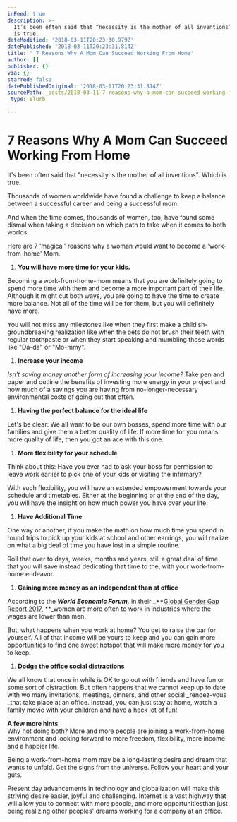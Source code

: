 ```yaml
---
inFeed: true
description: >-
  It’s been often said that “necessity is the mother of all inventions”. Which
  is true.
dateModified: '2018-03-11T20:23:30.979Z'
datePublished: '2018-03-11T20:23:31.814Z'
title: ' 7 Reasons Why A Mom Can Succeed Working From Home'
author: []
publisher: {}
via: {}
starred: false
datePublishedOriginal: '2018-03-11T20:23:31.814Z'
sourcePath: _posts/2018-03-11-7-reasons-why-a-mom-can-succeed-working-from-home.md
_type: Blurb

---
```

# **7 Reasons Why A Mom Can Succeed Working From Home**

It's been often said that "necessity is the mother of all inventions". Which is true.

Thousands of women worldwide have found a challenge to keep a balance between a successful career and being a successful mom. 

And when the time comes, thousands of women, too, have found some dismal when taking a decision on which path to take when it comes to both worlds. 

Here are 7 'magical' reasons why a woman would want to become a 'work-from-home' Mom.

1. **You will have more time for your kids.**

Becoming a work-from-home-mom means that you are definitely going to spend more time with them and become a more important part of their life. Although it might cut both ways, you are going to have the time to create more balance. Not all of the time will be for them, but you will definitely have more. 

You will not miss any milestones like when they first make a childish-groundbreaking realization like when the pets do not brush their teeth with regular toothpaste or when they start speaking and mumbling those words like "Da-da" or "Mo-mmy". 

1. **Increase your income**

_Isn't saving money another form of increasing your income?_ Take pen and paper and outline the benefits of investing more energy in your project and how much of a savings you are having from no-longer-necessary environmental costs of going out that often.

1. **Having the perfect balance for the ideal life**

Let's be clear: We all want to be our own bosses, spend more time with our families and give them a better quality of life. If more time for you means more quality of life, then you got an ace with this one.

1. **More flexibility for your schedule**

Think about this: Have you ever had to ask your boss for permission to leave work earlier to pick one of your kids or visiting the infirmary? 

With such flexibility, you will have an extended empowerment towards your schedule and timetables. Either at the beginning or at the end of the day, you will have the insight on how much power you have over your life. 

1. **Have Additional Time**

One way or another, if you make the math on how much time you spend in round trips to pick up your kids at school and other earrings, you will realize on what a big deal of time you have lost in a simple routine. 

Roll that over to days, weeks, months and years, still a great deal of time that you will save instead dedicating that time to the, with your work-from-home endeavor. 

1. **Gaining more money as an independent than at office**

According to the _**World Economic Forum,**_ in their _**[Global Gender Gap Report 2017][0], **_women are more often to work in industries where the wages are lower than men. 

But, what happens when you work at home? You get to raise the bar for yourself. All of that income will be yours to keep and you can gain more opportunities to find one sweet hotspot that will make more money for you to keep. 

1. **Dodge the office social distractions**

We all know that once in while is OK to go out with friends and have fun or some sort of distraction. But often happens that we cannot keep up to date with wo many invitations, meetings, dinners, and other social _rendez-vous _that take place at an office. Instead, you can just stay at home, watch a family movie with your children and have a heck lot of fun!

**A few more hints**  
Why not doing both? More and more people are joining a work-from-home environment and looking forward to more freedom, flexibility, more income and a happier life. 

Being a work-from-home mom may be a long-lasting desire and dream that wants to unfold. Get the signs from the universe. Follow your heart and your guts. 

Present day advancements in technology and globalization will make this striving desire easier, joyful and challenging. Internet is a vast highway that will allow you to connect with more people, and more opportunitiesthan just being realizing other peoples' dreams working for a company at an office. 

[0]: http://reports.weforum.org/global-gender-gap-report-2017/ "Global Gender Gap Report 2017"